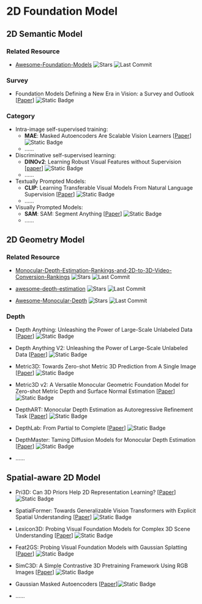 # 2D Foundation Model

## 2D Semantic Model

### Related Resource
- [Awesome-Foundation-Models](https://github.com/uncbiag/Awesome-Foundation-Models) ![Stars](https://img.shields.io/github/stars/uncbiag/Awesome-Foundation-Models?style=social) ![Last Commit](https://img.shields.io/github/last-commit/uncbiag/Awesome-Foundation-Models)

### Survey
- Foundation Models Defining a New Era in Vision: a Survey and Outlook [[Paper](https://arxiv.org/abs/2307.13721)] ![Static Badge](https://img.shields.io/badge/arXiv%202307-red)


### Category
- Intra-image self-supervised training: 
    - **MAE**: Masked Autoencoders Are Scalable Vision Learners [[Paper](https://arxiv.org/abs/2112.09133)] ![Static Badge](https://img.shields.io/badge/CVPR%202022-blue)
    - ......
- Discriminative self-supervised learning: 
    - **DINOv2**: Learning Robust Visual Features without Supervision [[paper](https://arxiv.org/abs/2304.07193)] ![Static Badge](https://img.shields.io/badge/TMLR-green)
    - ......
- Textually Prompted Models: 
    - **CLIP**: Learning Transferable Visual Models From Natural Language Supervision [[Paper](https://arxiv.org/abs/2103.00020)] ![Static Badge](https://img.shields.io/badge/ICML%202021-blue)
    - ......
- Visually Prompted Models: 
    - **SAM**: SAM: Segment Anything [[Paper](https://arxiv.org/abs/2304.02643)] ![Static Badge](https://img.shields.io/badge/ICCV%202023-blue)
    - ......

## 2D Geometry Model

### Related Resource
- [Monocular-Depth-Estimation-Rankings-and-2D-to-3D-Video-Conversion-Rankings](https://github.com/AIVFI/Monocular-Depth-Estimation-Rankings-and-2D-to-3D-Video-Conversion-Rankings) ![Stars](https://img.shields.io/github/stars/AIVFI/Monocular-Depth-Estimation-Rankings-and-2D-to-3D-Video-Conversion-Rankings?style=social) ![Last Commit](https://img.shields.io/github/last-commit/AIVFI/Monocular-Depth-Estimation-Rankings-and-2D-to-3D-Video-Conversion-Rankings)

- [awesome-depth-estimation](https://github.com/mx-liu6/awesome-depth-estimation) ![Stars](https://img.shields.io/github/stars/mx-liu6/awesome-depth-estimation?style=social) ![Last Commit](https://img.shields.io/github/last-commit/mx-liu6/awesome-depth-estimation)

- [Awesome-Monocular-Depth](https://github.com/choyingw/Awesome-Monocular-Depth) ![Stars](https://img.shields.io/github/stars/choyingw/Awesome-Monocular-Depth?style=social) ![Last Commit](https://img.shields.io/github/last-commit/choyingw/Awesome-Monocular-Depth)

### Depth

- Depth Anything: Unleashing the Power of Large-Scale Unlabeled Data [[Paper](https://arxiv.org/abs/2404.01799)] ![Static Badge](https://img.shields.io/badge/CVPR%202024-blue)
- Depth Anything V2: Unleashing the Power of Large-Scale Unlabeled Data [[Paper](https://arxiv.org/abs/2406.09414)] ![Static Badge](https://img.shields.io/badge/NeurIPS%202024-blue)
- Metric3D: Towards Zero-shot Metric 3D Prediction from A Single Image [[Paper](https://arxiv.org/abs/2307.10984)] ![Static Badge](https://img.shields.io/badge/ICCV%202023-blue)
- Metric3D v2: A Versatile Monocular Geometric Foundation Model for Zero-shot Metric Depth and Surface Normal Estimation [[Paper](https://arxiv.org/abs/2404.15506)] ![Static Badge](https://img.shields.io/badge/TPAMI-green)
- DepthART: Monocular Depth Estimation as Autoregressive Refinement Task [[Paper](https://arxiv.org/abs/2409.15010)] ![Static Badge](https://img.shields.io/badge/arXiv%202409-red)
- DepthLab: From Partial to Complete [[Paper](https://arxiv.org/abs/2412.18153)] ![Static Badge](https://img.shields.io/badge/arXiv%202412-red)
- DepthMaster: Taming Diffusion Models for Monocular Depth Estimation [[Paper](https://arxiv.org/abs/2501.02576)] ![Static Badge](https://img.shields.io/badge/arXiv%202501-red)

- ......

## Spatial-aware 2D Model
- Pri3D: Can 3D Priors Help 2D Representation Learning? [[Paper](https://ieeexplore.ieee.org/document/9711106)] ![Static Badge](https://img.shields.io/badge/ICCV%202021-blue)
- SpatialFormer: Towards Generalizable Vision Transformers with Explicit Spatial Understanding [[Paper](https://link.springer.com/chapter/10.1007/978-3-031-72624-8_3)] ![Static Badge](https://img.shields.io/badge/ECCV%202024-blue)
- Lexicon3D: Probing Visual Foundation Models for Complex 3D Scene Understanding [[Paper](https://arxiv.org/abs/2409.03757)] ![Static Badge](https://img.shields.io/badge/NeurIPS%202024-blue)
- Feat2GS: Probing Visual Foundation Models with Gaussian Splatting [[Paper](https://arxiv.org/abs/2412.09606)] ![Static Badge](https://img.shields.io/badge/arXiv%202412-red)
- SimC3D: A Simple Contrastive 3D Pretraining Framework Using RGB Images [[Paper](https://arxiv.org/abs/2412.05274)] ![Static Badge](https://img.shields.io/badge/arXiv%202412-red)
- Gaussian Masked Autoencoders [[Paper](https://arxiv.org/abs/2501.03229)]![Static Badge](https://img.shields.io/badge/arXiv%202501-red)

- ......

